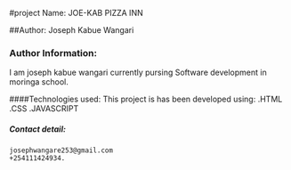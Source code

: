 #project Name:
JOE-KAB PIZZA INN

##Author:
Joseph Kabue Wangari

### Author Information:
I am joseph kabue wangari currently pursing Software development in moringa school.

####Technologies used:
This project is has been developed using:
   .HTML
   .CSS
   .JAVASCRIPT
##### Contact detail:
    josephwangare253@gmail.com
    +254111424934.
